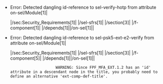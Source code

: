 * Error: Detected dangling id-reference to sel-verify-hotp from attribute
        on-sel/Module[1]|
	
  |/sec:Security_Requirements[1]|
|/sel-sfrs[1]|
      |/section[3]|
        |/f-component[1]|
        |/depends[1]||/on-sel[1]||
* Error: Detected dangling id-reference to sel-psk5-ext-e2-verify from attribute
        on-sel/Module[1]|
	
  |/sec:Security_Requirements[1]|
|/sel-sfrs[1]|
      |/section[3]|
        |/f-component[5]|
        |/depends[1]||/on-sel[1]||

                          WARNING: Since FPF_MFA_EXT.1.2 has an 'id' attribute in a descendant node in the title, you probably need to define an alternative 'ext-comp-def-title'.
                       
